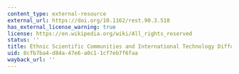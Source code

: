 ```yaml
---
content_type: external-resource
external_url: https://doi.org/10.1162/rest.90.3.518
has_external_license_warning: true
license: https://en.wikipedia.org/wiki/All_rights_reserved
status: ''
title: Ethnic Scientific Communities and International Technology Diffusion
uid: 8cfb7ba4-d84a-47e6-a0c1-1cf7eb7f6faa
wayback_url: ''
---
```

